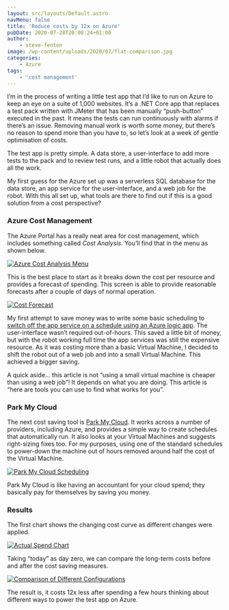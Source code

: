 ```yaml
---
layout: src/layouts/Default.astro
navMenu: false
title: 'Reduce costs by 12x on Azure'
pubDate: 2020-07-28T20:00:24+01:00
author:
    - steve-fenton
image: /wp-content/uploads/2020/07/flat-comparison.jpg
categories:
    - Azure
tags:
    - 'cost management'
---
```


I’m in the process of writing a little test app that I’d like to run on Azure to keep an eye on a suite of 1,000 websites. It’s a .NET Core app that replaces a test pack written with JMeter that has been manually “push-button” executed in the past. It means the tests can run continuously with alarms if there’s an issue. Removing manual work is worth some money, but there’s no reason to spend more than you have to, so let’s look at a week of gentle optimisation of costs.

The test app is pretty simple. A data store, a user-interface to add more tests to the pack and to review test runs, and a little robot that actually does all the work.

My first guess for the Azure set up was a serverless SQL database for the data store, an app service for the user-interface, and a web job for the robot. With this all set up, what tools are there to find out if this is a good solution from a cost perspective?

### Azure Cost Management

The Azure Portal has a really neat area for cost management, which includes something called *Cost Analysis*. You’ll find that in the menu as shown below.

[![Azure Cost Analysis Menu](/img/2020/07/azure-cost-analysis.jpg)](/2020/07/reduce-costs-by-12x-on-azure/azure-cost-analysis/)

This is the best place to start as it breaks down the cost per resource and provides a forecast of spending. This screen is able to provide reasonable forecasts after a couple of days of normal operation.

[![Cost Forecast](/img/2020/07/forecast.jpg)](/2020/07/reduce-costs-by-12x-on-azure/forecast/)

My first attempt to save money was to write some basic scheduling to [switch off the app service on a schedule using an Azure logic app](/2020/07/start-and-stop-an-azure-app-service-on-a-schedule-with-azure-logic-apps/). The user-interface wasn’t required out-of-hours. This saved a little bit of money, but with the robot working full time the app services was still the expensive resource. As it was costing more than a basic Virtual Machine, I decided to shift the robot out of a web job and into a small Virtual Machine. This achieved a bigger saving.

A quick aside… this article is not “using a small virtual machine is cheaper than using a web job”! It depends on what you are doing. This article is “here are tools you can use to find what works for you”.

### Park My Cloud

The next cost saving tool is [Park My Cloud](https://www.parkmycloud.com/). It works across a number of providers, including Azure, and provides a simple way to create schedules that automatically run. It also looks at your Virtual Machines and suggests right-sizing fixes too. For my purposes, using one of the standard schedules to power-down the machine out of hours removed around half the cost of the Virtual Machine.

[![Park My Cloud Scheduling](/img/2020/07/park-my-cloud.jpg)](/2020/07/reduce-costs-by-12x-on-azure/park-my-cloud/)

Park My Cloud is like having an accountant for your cloud spend; they basically pay for themselves by saving you money.

### Results

The first chart shows the changing cost curve as different changes were applied.

[![Actual Spend Chart](/img/2020/07/chart-actual-spend.jpg)](/2020/07/reduce-costs-by-12x-on-azure/chart-actual-spend/)

Taking “today” as day zero, we can compare the long-term costs before and after the cost saving measures.

[![Comparison of Different Configurations](/img/2020/07/flat-comparison.jpg)](/2020/07/reduce-costs-by-12x-on-azure/flat-comparison/)

The result is, it costs 12x less after spending a few hours thinking about different ways to power the test app on Azure.